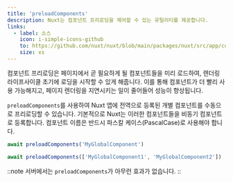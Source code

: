 ```yaml
---
title: 'preloadComponents'
description: Nuxt는 컴포넌트 프리로딩을 제어할 수 있는 유틸리티를 제공합니다.
links:
  - label: 소스
    icon: i-simple-icons-github
    to: https://github.com/nuxt/nuxt/blob/main/packages/nuxt/src/app/composables/preload.ts
    size: xs
---
```


컴포넌트 프리로딩은 페이지에서 곧 필요하게 될 컴포넌트들을 미리 로드하여, 렌더링 라이프사이클 초기에 로딩을 시작할 수 있게 해줍니다. 이를 통해 컴포넌트가 더 빨리 사용 가능해지고, 페이지 렌더링을 지연시키는 일이 줄어들어 성능이 향상됩니다.

`preloadComponents`를 사용하여 Nuxt 앱에 전역으로 등록된 개별 컴포넌트를 수동으로 프리로딩할 수 있습니다. 기본적으로 Nuxt는 이러한 컴포넌트들을 비동기 컴포넌트로 등록합니다. 컴포넌트 이름은 반드시 파스칼 케이스(PascalCase)로 사용해야 합니다.

```js
await preloadComponents('MyGlobalComponent')

await preloadComponents(['MyGlobalComponent1', 'MyGlobalComponent2'])
```

::note
서버에서는 `preloadComponents`가 아무런 효과가 없습니다.
::
